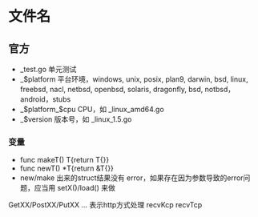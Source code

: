 # 文件名

## 官方

* _test.go  单元测试
* _$platform  平台环境，windows, unix, posix, plan9, darwin, bsd, linux, freebsd, nacl, netbsd, openbsd, solaris, dragonfly, bsd, notbsd， android，stubs
* _$platform_$cpu CPU，如  _linux_amd64.go
* _$version  版本号，如  _linux_1.5.go

### 变量

* func makeT() T{return T{}}
* func newT() *T{return &T{}}
* new/make 出来的struct结果没有 error，如果存在因为参数导致的error问题，应当用 setX()/load() 来做

GetXX/PostXX/PutXX  ... 表示http方式处理
recvKcp
recvTcp